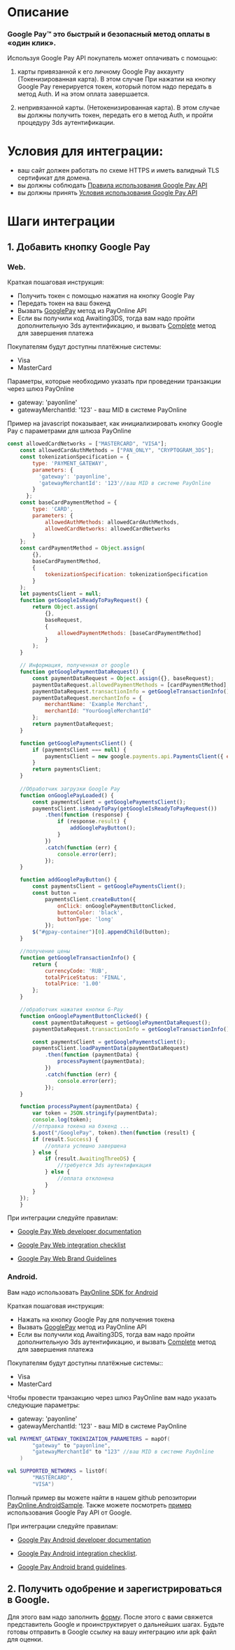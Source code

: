 # Описание

### <span>Google Pay&trade;</span> это быстрый и безопасный метод оплаты в «один клик». 
Используя Google Pay API покупатель может оплачивать с помощью:

1) карты привязанной к его личному Google Pay аккаунту (Токенизированная карта). В этом случае При нажатии на кнопку Google Pay генерируется токен, который потом надо передать в метод Auth. И на этом оплата завершается.

2) непривязанной карты. (Нетокенизированная карта). В этом случае вы должны получить токен,  передать его в метод Auth, и пройти процедуру 3ds аутентификации.

 
# Условия для интеграции:

* ваш сайт должен работать по схеме HTTPS и иметь валидный TLS сертификат для домена. 
* вы должны соблюдать [Правила использования Google Pay API](https://payments.developers.google.com/terms/aup)
* вы должны принять [Условия использования Google Pay API](https://payments.developers.google.com/terms/sellertos)

# Шаги интеграции

## 1. Добавить кнопку Google Pay

### Web.

Краткая пошаговая инструкция:
* Получить токен с помощью нажатия на кнопку Google Pay
* Передать токен на ваш бэкенд
* Вызвать <a href="#/en/api?id=googlepay-method">GooglePay</a> метод из PayOnline API
* Если вы получили код Awaiting3DS, тогда вам надо пройти дополнительную 3ds аутентификацию, и вызвать <a href="#/en/api?id=complete-method">Complete</a> метод для завершения платежа

Покупателям будут доступны платёжные системы:
* Visa 
* MasterCard

Параметры, которые необходимо указать при проведении транзакции через шлюз PayOnline
* gateway: 'payonline'
* gatewayMerchantId: '123' - ваш MID в системе PayOnline

Пример на javascript показывает, как инициализировать кнопку Google Pay с параметрами для шлюза PayOnline
```javascript
const allowedCardNetworks = ["MASTERCARD", "VISA"];
    const allowedCardAuthMethods = ["PAN_ONLY", "CRYPTOGRAM_3DS"];
    const tokenizationSpecification = {
        type: 'PAYMENT_GATEWAY',
        parameters: {
          'gateway': 'payonline',
          'gatewayMerchantId': '123'//ваш MID в системе PayOnline
        }
      };
    const baseCardPaymentMethod = {
        type: 'CARD',
        parameters: {
            allowedAuthMethods: allowedCardAuthMethods,
            allowedCardNetworks: allowedCardNetworks
        }
    };
    const cardPaymentMethod = Object.assign(
        {},
        baseCardPaymentMethod,
        {
            tokenizationSpecification: tokenizationSpecification
        }
    );
    let paymentsClient = null;
    function getGoogleIsReadyToPayRequest() {
        return Object.assign(
            {},
            baseRequest,
            {
                allowedPaymentMethods: [baseCardPaymentMethod]
            }
        );
    }

    // Информация, полученная от google
    function getGooglePaymentDataRequest() {
        const paymentDataRequest = Object.assign({}, baseRequest);
        paymentDataRequest.allowedPaymentMethods = [cardPaymentMethod];
        paymentDataRequest.transactionInfo = getGoogleTransactionInfo();
        paymentDataRequest.merchantInfo = {
            merchantName: 'Example Merchant',
            merchantId: "YourGoogleMerchantId"
        };
        return paymentDataRequest;
    }

    function getGooglePaymentsClient() {
        if (paymentsClient === null) {
            paymentsClient = new google.payments.api.PaymentsClient({ environment: 'PRODUCTION' });
        }
        return paymentsClient;
    }
    
    //Обработчик загрузки Google Pay
    function onGooglePayLoaded() {
        const paymentsClient = getGooglePaymentsClient();
        paymentsClient.isReadyToPay(getGoogleIsReadyToPayRequest())
            .then(function (response) {
                if (response.result) {
                    addGooglePayButton();
                }
            })
            .catch(function (err) {
                console.error(err);
            });
    }

    function addGooglePayButton() {
        const paymentsClient = getGooglePaymentsClient();
        const button =
            paymentsClient.createButton({
                onClick: onGooglePaymentButtonClicked,
                buttonColor: 'black',
                buttonType: 'long'
            });
        $("#gpay-container")[0].appendChild(button);
    }

    //получение цены
    function getGoogleTransactionInfo() {
        return {
            currencyCode: 'RUB',
            totalPriceStatus: 'FINAL',
            totalPrice: '1.00'
        };
    }

    //обработчик нажатия кнопки G-Pay
    function onGooglePaymentButtonClicked() {
        const paymentDataRequest = getGooglePaymentDataRequest();
        paymentDataRequest.transactionInfo = getGoogleTransactionInfo();

        const paymentsClient = getGooglePaymentsClient();
        paymentsClient.loadPaymentData(paymentDataRequest)
            .then(function (paymentData) {
                processPayment(paymentData);
            })
            .catch(function (err) {
                console.error(err);
            });
    }

    function processPayment(paymentData) {
        var token = JSON.stringify(paymentData);
        console.log(token);
        //отправка токена на бэкенд ...
        $.post("/GooglePay", token).then(function (result) {
        if (result.Success) {
            //оплата успешно завершена
        } else {
            if (result.AwaitingThreeDS) { 
                //требуется 3ds аутентификация
            } else {
                //оплата отклонена
            }
        }
    });
    }
```


При интеграции следуйте правилам:

* [Google Pay Web developer documentation](https://developers.google.com/pay/api/web/overview)

* [Google Pay Web integration checklist](https://developers.google.com/pay/api/web/guides/test-and-deploy/integration-checklist)

* [Google Pay Web Brand Guidelines](https://developers.google.com/pay/api/web/guides/brand-guidelines)

### Android.

Вам надо использовать [PayOnline SDK for Android](https://github.com/PayOnlineSystem/PayOnline.SDK.Android)

Краткая пошаговая инструкция:
* Нажать на кнопку Google Pay для получения токена
* Вызвать <a href="#/en/api?id=googlepay-method">GooglePay</a> метод из PayOnline API
* Если вы получили код Awaiting3DS, тогда вам надо пройти дополнительную 3ds аутентификацию, и вызвать <a href="#/en/api?id=complete-method">Complete</a> метод для завершения платежа

Покупателям будут доступны платёжные системы::
* Visa
* MasterCard

Чтобы провести транзакцию через шлюз PayOnline вам надо указать следующие параметры:
* gateway: 'payonline'
* gatewayMerchantId: '123' - ваш MID в системе PayOnline

```kotlin
val PAYMENT_GATEWAY_TOKENIZATION_PARAMETERS = mapOf(
        "gateway" to "payonline",
        "gatewayMerchantId" to "123" //ваш MID в системе PayOnline
    )
```

```kotlin
val SUPPORTED_NETWORKS = listOf(
        "MASTERCARD",
        "VISA")
```

Полный пример вы можете найти в нашем github репозитории [PayOnline.AndroidSample](https://github.com/PayOnlineSystem/PayOnline.AndroidSample).
Также можете посмотреть [пример](https://github.com/google-pay/android-quickstart) использования Google Pay API от Google.

При интеграции следуйте правилам:

* [Google Pay Android developer documentation](https://developers.google.com/pay/api/android/overview)

* [Google Pay Android integration checklist](https://developers.google.com/pay/api/android/guides/test-and-deploy/integration-checklist).

* [Google Pay Android brand guidelines](https://developers.google.com/pay/api/android/guides/brand-guidelines).

## 2. Получить одобрение и зарегистрироваться в Google.

Для этого вам надо заполнить [форму](https://services.google.com/fb/forms/googlepayAPIenable). После этого с вами свяжется представитель Google и проинструктирует о дальнейших шагах. Будьте готовы отправить в Google ссылку на вашу интеграцию или apk файл для оценки.
